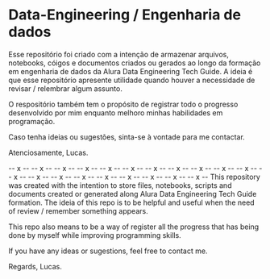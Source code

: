 # Data-Engineering / Engenharia de dados

Esse repositório foi criado com a intenção de armazenar arquivos, notebooks, cóigos e documentos criados ou gerados ao longo da formação em engenharia de dados da Alura Data Engineering Tech Guide. A ideia é que esse repositório apresente utilidade quando houver a necessidade de revisar / relembrar algum assunto.

O respositório também tem o propósito de registrar todo o progresso desenvolvido por mim enquanto melhoro minhas habilidades em programação.

Caso tenha ideias ou sugestões, sinta-se à vontade para me contactar.

Atenciosamente,
Lucas.

-- x -- -- x -- -- x -- -- x -- -- x -- -- x -- -- x -- -- x -- -- x -- -- x -- -- x -- -- x -- -- x -- -- x -- -- x -- -- x -- -- x -- -- x -- -- x -- -- x -- 
This repository was created with the intention to store files, notebooks, scripts and documents created or generated along Alura Data Engineering Tech Guide formation. The ideia of this repo is to be helpful and useful when the need of review / remember something appears.

This repo also means to be a way of register all the progress that has being done by myself while improving programming skills.

If you have any ideas or sugestions, feel free to contact me.

Regards,
Lucas.
